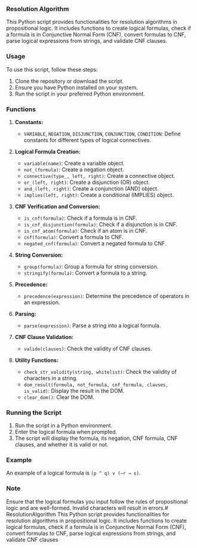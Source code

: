 ### Resolution Algorithm

This Python script provides functionalities for resolution algorithms in propositional logic. It includes functions to create logical formulas, check if a formula is in Conjunctive Normal Form (CNF), convert formulas to CNF, parse logical expressions from strings, and validate CNF clauses.

### Usage

To use this script, follow these steps:

1. Clone the repository or download the script.
2. Ensure you have Python installed on your system.
3. Run the script in your preferred Python environment.

### Functions

1. **Constants:**
   - `VARIABLE`, `NEGATION`, `DISJUNCTION`, `CONJUNCTION`, `CONDITION`: Define constants for different types of logical connectives.

2. **Logical Formula Creation:**
   - `variable(name)`: Create a variable object.
   - `not_(formula)`: Create a negation object.
   - `connective(type_, left, right)`: Create a connective object.
   - `or_(left, right)`: Create a disjunction (OR) object.
   - `and_(left, right)`: Create a conjunction (AND) object.
   - `implies(left, right)`: Create a conditional (IMPLIES) object.

3. **CNF Verification and Conversion:**
   - `is_cnf(formula)`: Check if a formula is in CNF.
   - `is_cnf_disjunction(formula)`: Check if a disjunction is in CNF.
   - `is_cnf_atom(formula)`: Check if an atom is in CNF.
   - `cnf(formula)`: Convert a formula to CNF.
   - `negated_cnf(formula)`: Convert a negated formula to CNF.

4. **String Conversion:**
   - `group(formula)`: Group a formula for string conversion.
   - `stringify(formula)`: Convert a formula to a string.

5. **Precedence:**
   - `precedence(expression)`: Determine the precedence of operators in an expression.

6. **Parsing:**
   - `parse(expression)`: Parse a string into a logical formula.

7. **CNF Clause Validation:**
   - `valide(clauses)`: Check the validity of CNF clauses.

8. **Utility Functions:**
   - `check_str_validity(string, whitelist)`: Check the validity of characters in a string.
   - `dom_result(formula, not_formula, cnf_formula, clauses, is_valid)`: Display the result in the DOM.
   - `clear_dom()`: Clear the DOM.

### Running the Script

1. Run the script in a Python environment.
2. Enter the logical formula when prompted.
3. The script will display the formula, its negation, CNF formula, CNF clauses, and whether it is valid or not.

### Example

An example of a logical formula is `(p ^ q) v (~r → s)`.

### Note

Ensure that the logical formulas you input follow the rules of propositional logic and are well-formed. Invalid characters will result in errors.# ResolutionAlgorithm
This Python script provides functionalities for resolution algorithms in propositional logic. It includes functions to create logical formulas, check if a formula is in Conjunctive Normal Form (CNF), convert formulas to CNF, parse logical expressions from strings, and validate CNF clauses
